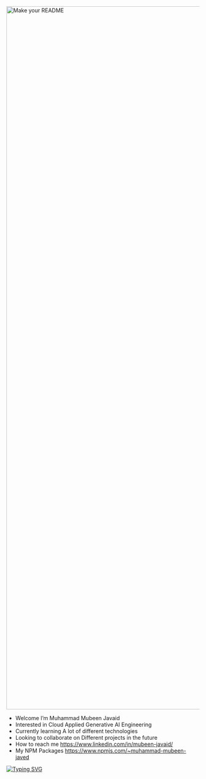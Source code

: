 <img width="1834" alt="Make your README" src="https://github.com/NotAnonymousUser/NotAnonymousUser/assets/125754246/3c04f35f-09eb-41e9-8f3e-a2051d99237c">

-  Welcome  I’m Muhammad Mubeen Javaid
-  Interested in      Cloud Applied Generative AI Engineering
-  Currently learning      A lot of different technologies
-  Looking to collaborate on      Different projects in the future
-  How to reach me      https://www.linkedin.com/in/mubeen-javaid/
-  My NPM Packages      https://www.npmjs.com/~muhammad-mubeen-javed


[![Typing SVG](https://readme-typing-svg.demolab.com/?lines=IE+DUET+'23+|+Software+Developer;GI+AI+Web3+Meta+Student;Certified+Cloud+Gen+AI+Engineer)](https://git.io/typing-svg)

<!---
NotAnonymousUser/NotAnonymousUser is a ✨ special ✨ repository because its `README.md` (this file) appears on your GitHub profile.
You can click the Preview link to take a look at your changes.
--->
